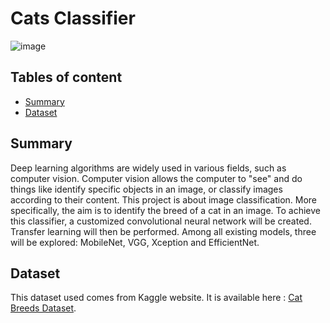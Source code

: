 # Cats Classifier

![image](illustrations/cat_banner_readme.avif)

## Tables of content

- [Summary](#summary)
- [Dataset](#dataset)

## Summary

Deep learning algorithms are widely used in various fields, such as computer vision. Computer vision allows the computer to "see" and do things like identify specific objects in an image, or classify images according to their content.
This project is about image classification. More specifically, the aim is to identify the breed of a cat in an image. To achieve this classifier, a customized convolutional neural network will be created. Transfer learning will then be performed. Among all existing models, three will be explored: MobileNet, VGG, Xception and EfficientNet.

## Dataset

This dataset used comes from Kaggle website. It is available here : [Cat Breeds Dataset](https://www.kaggle.com/datasets/ma7555/cat-breeds-dataset).